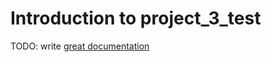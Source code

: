 # Introduction to project_3_test

TODO: write [great documentation](http://jacobian.org/writing/great-documentation/what-to-write/)
